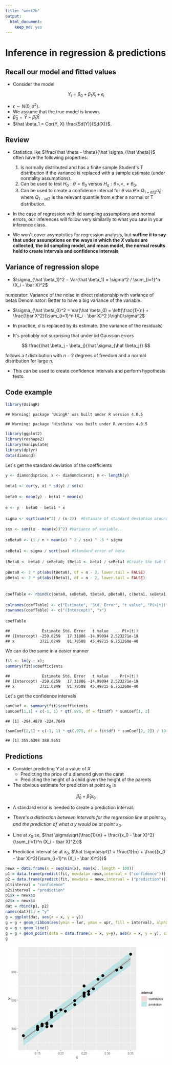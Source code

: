 ```yaml
---
title: "week2b"
output: 
  html_document: 
    keep_md: yes
---
```




**Inference in regression & predictions** 
==============

## **Recall our model and fitted values**

* Consider the model

$$
Y_i = \beta_0 + \beta_1 X_i + \epsilon_i
$$

* $\epsilon \sim N(0, \sigma^2)$. 
* We assume that the true model is known.
* $\hat \beta_0 = \bar Y - \hat \beta_1 \bar X$
* $\hat \beta_1 = Cor(Y, X) \frac{Sd(Y)}{Sd(X)}$.


## **Review**
* Statistics like $\frac{\hat \theta - \theta}{\hat \sigma_{\hat \theta}}$ often have the following properties:
   
    1. Is normally distributed and has a finite sample Student's T distribution if the  variance is replaced with a sample estimate (under normality assumptions).
    2. Can be used to test $H_0 : \theta = \theta_0$ versus $H_a : \theta >, <, \neq \theta_0$.
    3. Can be used to create a confidence interval for $\theta$ via $\hat \theta \pm Q_{1-\alpha/2} \hat \sigma_{\hat \theta}$
    where $Q_{1-\alpha/2}$ is the relevant quantile from either a normal or T distribution.
         
* In the case of regression with iid sampling assumptions and normal errors, our inferences will follow very similarily to what you saw in your inference class.
      
* We won't cover asymptotics for regression analysis, but **suffice it to say that under assumptions  on the ways in which the $X$ values are collected, the iid sampling model, and mean model,  the normal results hold to create intervals and confidence intervals**

## **Variance of regression slope**


* $\sigma_{\hat \beta_1}^2 = Var(\hat \beta_1) = \sigma^2 / \sum_{i=1}^n (X_i - \bar X)^2$

numerator: Variance of the noise in direct relationship with variance of betas
Denominator: Better to have a big variance of the variable. 

* $\sigma_{\hat \beta_0}^2 = Var(\hat \beta_0)  = \left(\frac{1}{n} + \frac{\bar X^2}{\sum_{i=1}^n (X_i - \bar X)^2 }\right)\sigma^2$

* In practice, $\sigma$ is replaced by its estimate. (the variance of the residuals)

* It's probably not surprising that under iid Gaussian errors

$$
\frac{\hat \beta_j - \beta_j}{\hat \sigma_{\hat \beta_j}}
$$

follows a $t$ distribution with $n-2$ degrees of freedom and a normal distribution for large $n$.

* This can be used to create confidence intervals and perform
hypothesis tests.


## **Code example**


```r
library(UsingR)
```

```
## Warning: package 'UsingR' was built under R version 4.0.5
```

```
## Warning: package 'HistData' was built under R version 4.0.5
```

```r
library(ggplot2)
library(reshape2)
library(manipulate)
library(dplyr)
data(diamond)
```



Let´s get the standard deviation of the coefficients 


```r
y <- diamond$price; x <- diamond$carat; n <- length(y)

beta1 <- cor(y, x) * sd(y) / sd(x)

beta0 <- mean(y) - beta1 * mean(x)

e <- y - beta0 - beta1 * x

sigma <- sqrt(sum(e^2) / (n-2))  #Estimate of standard deviation around the regression line 

ssx <- sum((x - mean(x))^2) #Variance of variable..

seBeta0 <- (1 / n + mean(x) ^ 2 / ssx) ^ .5 * sigma 

seBeta1 <- sigma / sqrt(ssx) #Standard error of beta

tBeta0 <- beta0 / seBeta0; tBeta1 <- beta1 / seBeta1 #Create the tw0 t statistics ... with Ho=0 

pBeta0 <- 2 * pt(abs(tBeta0), df = n - 2, lower.tail = FALSE)
pBeta1 <- 2 * pt(abs(tBeta1), df = n - 2, lower.tail = FALSE)


coefTable <- rbind(c(beta0, seBeta0, tBeta0, pBeta0), c(beta1, seBeta1, tBeta1, pBeta1))

colnames(coefTable) <- c("Estimate", "Std. Error", "t value", "P(>|t|)")
rownames(coefTable) <- c("(Intercept)", "x")

coefTable
```

```
##              Estimate Std. Error   t value      P(>|t|)
## (Intercept) -259.6259   17.31886 -14.99094 2.523271e-19
## x           3721.0249   81.78588  45.49715 6.751260e-40
```


We can do the same in a easier manner


```r
fit <- lm(y ~ x); 
summary(fit)$coefficients
```

```
##              Estimate Std. Error   t value     Pr(>|t|)
## (Intercept) -259.6259   17.31886 -14.99094 2.523271e-19
## x           3721.0249   81.78588  45.49715 6.751260e-40
```


Let´s get the confidence intervals 



```r
sumCoef <- summary(fit)$coefficients
sumCoef[1,1] + c(-1, 1) * qt(.975, df = fit$df) * sumCoef[1, 2]
```

```
## [1] -294.4870 -224.7649
```

```r
(sumCoef[2,1] + c(-1, 1) * qt(.975, df = fit$df) * sumCoef[2, 2]) / 10
```

```
## [1] 355.6398 388.5651
```

## **Predictions**


* Consider predicting $Y$ at a value of $X$
  * Predicting the price of a diamond given the carat
  * Predicting the height of a child given the height of the parents
* The obvious estimate for prediction at point $x_0$ is 

$$
\hat \beta_0 + \hat \beta_1 x_0
$$

* A standard error is needed to create a prediction interval.
* *There's a distinction between intervals for the regression line at point $x_0$ and the prediction of what a $y$ would be at point $x_0$.*
  
* Line at $x_0$ se, $\hat \sigma\sqrt{\frac{1}{n} +  \frac{(x_0 - \bar X)^2}{\sum_{i=1}^n (X_i - \bar X)^2}}$
* Prediction interval se at $x_0$, $\hat \sigma\sqrt{1 + \frac{1}{n} + \frac{(x_0 - \bar X)^2}{\sum_{i=1}^n (X_i - \bar X)^2}}$




```r
newx = data.frame(x = seq(min(x), max(x), length = 100))
p1 = data.frame(predict(fit, newdata= newx,interval = ("confidence")))
p2 = data.frame(predict(fit, newdata = newx,interval = ("prediction")))
p1$interval = "confidence"
p2$interval = "prediction"
p1$x = newx$x
p2$x = newx$x
dat = rbind(p1, p2)
names(dat)[1] = "y"
g = ggplot(dat, aes(x = x, y = y))
g = g + geom_ribbon(aes(ymin = lwr, ymax = upr, fill = interval), alpha = 0.2) 
g = g + geom_line()
g = g + geom_point(data = data.frame(x = x, y=y), aes(x = x, y = y), size = 4)
g
```

![](Week2b_files/figure-html/y5-1.png)<!-- -->
